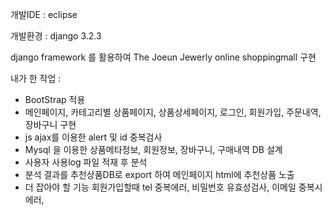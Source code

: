 개발IDE : eclipse

개발환경 : django 3.2.3

django framework 를 활용하여 The Joeun Jewerly online shoppingmall 구현

내가 한 작업 :
- BootStrap 적용
- 메인페이지, 카테고리별 상품페이지, 상품상세페이지, 로그인, 회원가입, 주문내역, 장바구니 구현
- js ajax를 이용한 alert 및 id 중복검사
- Mysql 을 이용한 상품메타정보, 회원정보, 장바구니, 구매내역 DB 설계
- 사용자 사용log 파일 적재 후 분석
- 분석 결과를 추천상품DB로 export 하여 메인페이지 html에 추천상품 노출
- 더 잡아야 할 기능 회원가입할때 tel 중복에러, 비밀번호 유효성검사, 이메일 중복시 에러, 
